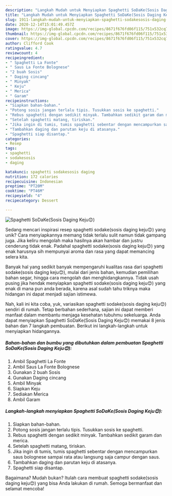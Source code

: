 ```yaml
---
description: "Langkah Mudah untuk Menyiapkan Spaghetti SoDaKe(Sosis Daging Keju😊) Anti Gagal"
title: "Langkah Mudah untuk Menyiapkan Spaghetti SoDaKe(Sosis Daging Keju😊) Anti Gagal"
slug: 1911-langkah-mudah-untuk-menyiapkan-spaghetti-sodakesosis-daging-keju-anti-gagal
date: 2020-12-14T15:01:49.457Z
image: https://img-global.cpcdn.com/recipes/8671f676fd06f115/751x532cq70/spaghetti-sodakesosis-daging-keju😊-foto-resep-utama.jpg
thumbnail: https://img-global.cpcdn.com/recipes/8671f676fd06f115/751x532cq70/spaghetti-sodakesosis-daging-keju😊-foto-resep-utama.jpg
cover: https://img-global.cpcdn.com/recipes/8671f676fd06f115/751x532cq70/spaghetti-sodakesosis-daging-keju😊-foto-resep-utama.jpg
author: Clifford Cook
ratingvalue: 4.7
reviewcount: 4
recipeingredient:
- " Spaghetti La Fonte"
- " Saus La Fonte Bolognese"
- "2 buah Sosis"
- " Daging cincang"
- " Minyak"
- " Keju"
- " Merica"
- " Garam"
recipeinstructions:
- "Siapkan bahan-bahan."
- "Potong sosis jangan terlalu tipis. Tusukkan sosis ke spaghetti."
- "Rebus spaghetti dengan sedikit minyak. Tambahkan sedikit garam dan merica."
- "Setelah spaghetti matang, tiriskan."
- "Jika ingin di tumis, tumis spaghetti sebentar dengan mencampurkan saus bolognese sampai rata atau langsung saja campur dengan saus."
- "Tambahkan daging dan parutan keju di atasanya."
- "Spaghetti siap disantap."
categories:
- Resep
tags:
- spaghetti
- sodakesosis
- daging

katakunci: spaghetti sodakesosis daging 
nutrition: 172 calories
recipecuisine: Indonesian
preptime: "PT20M"
cooktime: "PT46M"
recipeyield: "4"
recipecategory: Dessert

---
```



![Spaghetti SoDaKe(Sosis Daging Keju😊)](https://img-global.cpcdn.com/recipes/8671f676fd06f115/751x532cq70/spaghetti-sodakesosis-daging-keju😊-foto-resep-utama.jpg)

Sedang mencari inspirasi resep spaghetti sodake(sosis daging keju😊) yang unik? Cara menyiapkannya memang tidak terlalu sulit namun tidak gampang juga. Jika keliru mengolah maka hasilnya akan hambar dan justru cenderung tidak enak. Padahal spaghetti sodake(sosis daging keju😊) yang enak harusnya sih mempunyai aroma dan rasa yang dapat memancing selera kita.

Banyak hal yang sedikit banyak mempengaruhi kualitas rasa dari spaghetti sodake(sosis daging keju😊), mulai dari jenis bahan, kemudian pemilihan bahan segar, hingga cara mengolah dan menghidangkannya. Tidak usah pusing jika hendak menyiapkan spaghetti sodake(sosis daging keju😊) yang enak di mana pun anda berada, karena asal sudah tahu triknya maka hidangan ini dapat menjadi sajian istimewa.




Nah, kali ini kita coba, yuk, variasikan spaghetti sodake(sosis daging keju😊) sendiri di rumah. Tetap berbahan sederhana, sajian ini dapat memberi manfaat dalam membantu menjaga kesehatan tubuhmu sekeluarga. Anda dapat menyiapkan Spaghetti SoDaKe(Sosis Daging Keju😊) memakai 8 jenis bahan dan 7 langkah pembuatan. Berikut ini langkah-langkah untuk menyiapkan hidangannya.

<!--inarticleads1-->

##### Bahan-bahan dan bumbu yang dibutuhkan dalam pembuatan Spaghetti SoDaKe(Sosis Daging Keju😊):

1. Ambil  Spaghetti La Fonte
1. Ambil  Saus La Fonte Bolognese
1. Gunakan 2 buah Sosis
1. Gunakan  Daging cincang
1. Ambil  Minyak
1. Siapkan  Keju
1. Sediakan  Merica
1. Ambil  Garam




<!--inarticleads2-->

##### Langkah-langkah menyiapkan Spaghetti SoDaKe(Sosis Daging Keju😊):

1. Siapkan bahan-bahan.
1. Potong sosis jangan terlalu tipis. Tusukkan sosis ke spaghetti.
1. Rebus spaghetti dengan sedikit minyak. Tambahkan sedikit garam dan merica.
1. Setelah spaghetti matang, tiriskan.
1. Jika ingin di tumis, tumis spaghetti sebentar dengan mencampurkan saus bolognese sampai rata atau langsung saja campur dengan saus.
1. Tambahkan daging dan parutan keju di atasanya.
1. Spaghetti siap disantap.




Bagaimana? Mudah bukan? Itulah cara membuat spaghetti sodake(sosis daging keju😊) yang bisa Anda lakukan di rumah. Semoga bermanfaat dan selamat mencoba!
